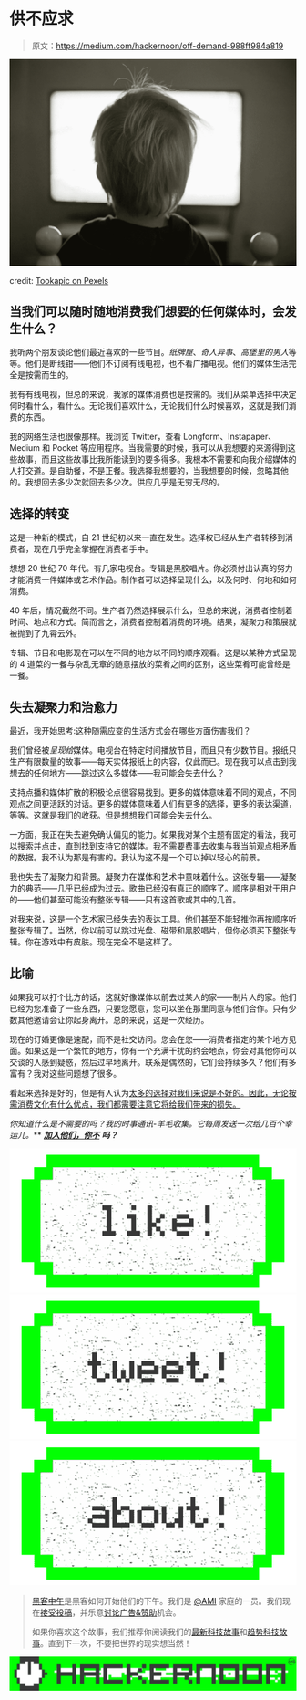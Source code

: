 # 供不应求

> 原文：<https://medium.com/hackernoon/off-demand-988ff984a819>

![](img/bc7fd31371efb7aa8b6e0a7fd98310e9.png)

credit: [Tookapic on Pexels](https://www.pexels.com/u/tookapic/)

## 当我们可以随时随地消费我们想要的任何媒体时，会发生什么？

我听两个朋友谈论他们最近喜欢的一些节目。*纸牌屋*、*奇人异事*、*高堡里的男人*等等。他们是断线钳——他们不订阅有线电视，也不看广播电视。他们的媒体生活完全是按需而生的。

我有有线电视，但总的来说，我家的媒体消费也是按需的。我们从菜单选择中决定何时看什么，看什么。无论我们喜欢什么，无论我们什么时候喜欢，这就是我们消费的东西。

我的网络生活也很像那样。我浏览 Twitter，查看 Longform、Instapaper、Medium 和 Pocket 等应用程序。当我需要的时候，我可以从我想要的来源得到这些故事，而且这些故事比我所能读到的要多得多。我根本不需要和向我介绍媒体的人打交道。是自助餐，不是正餐。我选择我想要的，当我想要的时候，忽略其他的。我想回去多少次就回去多少次。供应几乎是无穷无尽的。

## 选择的转变

这是一种新的模式，自 21 世纪初以来一直在发生。选择权已经从生产者转移到消费者，现在几乎完全掌握在消费者手中。

想想 20 世纪 70 年代。有几家电视台。专辑是黑胶唱片。你必须付出认真的努力才能消费一件媒体或艺术作品。制作者可以选择呈现什么，以及何时、何地和如何消费。

40 年后，情况截然不同。生产者仍然选择展示什么，但总的来说，消费者控制着时间、地点和方式。简而言之，消费者控制着消费的环境。结果，凝聚力和策展就被抛到了九霄云外。

专辑、节目和电影现在可以在不同的地方以不同的顺序观看。这是以某种方式呈现的 4 道菜的一餐与杂乱无章的随意摆放的菜肴之间的区别，这些菜肴可能曾经是一餐。

## 失去凝聚力和治愈力

最近，我开始思考:这种随需应变的生活方式会在哪些方面伤害我们？

我们曾经被*呈现给*媒体。电视台在特定时间播放节目，而且只有少数节目。报纸只生产有限数量的故事——每天实体报纸上的内容，仅此而已。现在我可以点击到我想去的任何地方——跳过这么多媒体——我可能会失去什么？

支持点播和媒体扩散的积极论点很容易找到。更多的媒体意味着不同的观点，不同观点之间更活跃的对话。更多的媒体意味着人们有更多的选择，更多的表达渠道，等等。这就是我们的收获。但是想想我们可能会失去什么。

一方面，我正在失去避免确认偏见的能力。如果我对某个主题有固定的看法，我可以搜索并点击，直到找到支持它的媒体。我不需要费事去收集与我当前观点相矛盾的数据。我不认为那是有害的。我认为这不是一个可以掉以轻心的前景。

我也失去了凝聚力和背景。凝聚力在媒体和艺术中意味着什么。这张专辑——凝聚力的典范——几乎已经成为过去。歌曲已经没有真正的顺序了。顺序是相对于用户的——他们甚至可能没有整张专辑——只有这首歌或其中的几首。

对我来说，这是一个艺术家已经失去的表达工具。他们甚至不能轻推你再按顺序听整张专辑了。当然，你以前可以跳过光盘、磁带和黑胶唱片，但你必须买下整张专辑。你在游戏中有皮肤。现在完全不是这样了。

## **比喻**

如果我可以打个比方的话，这就好像媒体以前去过某人的家——制片人的家。他们已经为您准备了一些东西，只要您愿意，您可以坐在那里同意与他们合作。只有少数其他邀请会让你起身离开。总的来说，这是一次经历。

现在的订婚更像是速配，而不是社交访问。您会在您——消费者指定的某个地方见面。如果这是一个繁忙的地方，你有一个充满干扰的约会地点，你会对其他你可以交谈的人感到疑惑，然后过早地离开。联系是偶然的，它们会持续多久？他们有多富有？我对这些问题想了很多。

看起来选择是好的，但是有人认为[太多的选择对我们来说是不好的。因此，无论按需消费文化有什么优点，我们都需要注意它将给我们带来的损失。](https://www.fastcompany.com/3031364/the-future-of-work/why-having-too-many-choices-is-making-you-unhappy)

**你知道什么是不需要的吗？我的时事通讯-羊毛收集*。它每周发送一次给几百个幸运儿。*** [***加入他们，你不***](http://tinyletter.com/mike_sturm) ***吗？***

[![](img/50ef4044ecd4e250b5d50f368b775d38.png)](http://bit.ly/HackernoonFB)[![](img/979d9a46439d5aebbdcdca574e21dc81.png)](https://goo.gl/k7XYbx)[![](img/2930ba6bd2c12218fdbbf7e02c8746ff.png)](https://goo.gl/4ofytp)

> [黑客中午](http://bit.ly/Hackernoon)是黑客如何开始他们的下午。我们是 [@AMI](http://bit.ly/atAMIatAMI) 家庭的一员。我们现在[接受投稿](http://bit.ly/hackernoonsubmission)，并乐意[讨论广告&赞助](mailto:partners@amipublications.com)机会。
> 
> 如果你喜欢这个故事，我们推荐你阅读我们的[最新科技故事](http://bit.ly/hackernoonlatestt)和[趋势科技故事](https://hackernoon.com/trending)。直到下一次，不要把世界的现实想当然！

![](img/be0ca55ba73a573dce11effb2ee80d56.png)